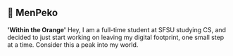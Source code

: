 ## 🍊 MenPeko

**'Within the Orange'**
Hey, I am a full-time student at SFSU studying CS, and decided to just start working on leaving my digital footprint, one small step at a time. Consider this a peak into my world. 
<!--
**MenPeko/MenPeko** is a ✨ _special_ ✨ repository because its `README.md` (this file) appears on your GitHub profile.

Here are some ideas to get you started:

- 🔭 I’m currently working on ...
- 🌱 I’m currently learning ...
- 👯 I’m looking to collaborate on ...
- 🤔 I’m looking for help with ...
- 💬 Ask me about ...
- 📫 How to reach me: ...
- 😄 Pronouns: ...
- ⚡ Fun fact: ...
-->
